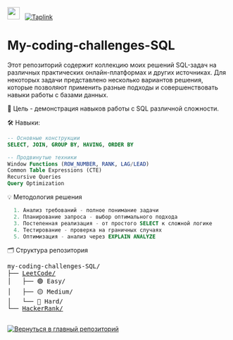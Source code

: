 <img src="https://media.giphy.com/media/hvRJCLFzcasrR4ia7z/giphy.gif" width="28"> &nbsp; [![Taplink](https://img.shields.io/badge/Давайте_работать_вместе!-Taplink-FF69B4?style=for-the-badge&logo=linktree)](https://lawlena.taplink.ws)

# My-coding-challenges-SQL
Этот репозиторий содержит коллекцию моих решений SQL-задач на различных практических онлайн-платформах и других источниках. Для некоторых задачи представлено несколько вариантов решения, которые позволяют применить разные подходы и совершенствовать навыки работы с базами данных.

🎯 Цель - демонстрация навыков работы с SQL различной сложности.

🛠 Навыки:
```sql
-- Основные конструкции
SELECT, JOIN, GROUP BY, HAVING, ORDER BY

-- Продвинутые техники
Window Functions (ROW_NUMBER, RANK, LAG/LEAD)
Common Table Expressions (CTE)
Recursive Queries
Query Optimization
```
💡 Методология решения
```sql
  1. Анализ требований - полное понимание задачи
  2. Планирование запроса - выбор оптимального подхода
  3. Постепенная реализация - от простого SELECT к сложной логике
  4. Тестирование - проверка на граничных случаях
  5. Оптимизация - анализ через EXPLAIN ANALYZE
```
🗂️ Структура репозитория
<pre>
my-coding-challenges-SQL/
├── <a href="LeetCode/">LeetCode/</a>
│   ├── 🟢 Easy/
│   ├── 🟡 Medium/
│   └── 🔴 Hard/
└── <a href="HackerRank/">HackerRank/</a>
 </pre>

[![Вернуться в главный репозиторий](https://img.shields.io/badge/%E2%86%90-Главный%20репозиторий-blue)](https://github.com/Elen-Lavr)

